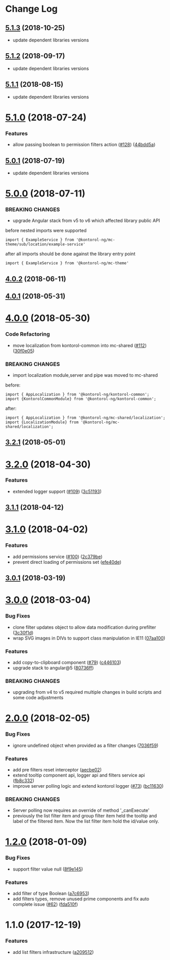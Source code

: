 # Change Log
<a name="5.1.3"></a>
## [5.1.3](https://github.com/kontorol/kontorol-ng/compare/@kontorol-ng/mc-shared@5.1.2...5.1.3) (2018-10-25)

* update dependent libraries versions


<a name="5.1.2"></a>
## [5.1.2](https://github.com/kontorol/kontorol-ng/compare/@kontorol-ng/mc-shared@5.1.1...5.1.2) (2018-09-17)

* update dependent libraries versions


<a name="5.1.1"></a>
## [5.1.1](https://github.com/kontorol/kontorol-ng/compare/@kontorol-ng/mc-shared@5.1.0...5.1.1) (2018-08-15)

* update dependent libraries versions


<a name="5.1.0"></a>
# [5.1.0](https://github.com/kontorol/kontorol-ng/compare/@kontorol-ng/mc-shared@5.0.1...5.1.0) (2018-07-24)


### Features

* allow passing boolean to permission filters action ([#128](https://github.com/kontorol/kontorol-ng/issues/128)) ([44bdd5a](https://github.com/kontorol/kontorol-ng/commit/44bdd5a))


<a name="5.0.1"></a>
## [5.0.1](https://github.com/kontorol/kontorol-ng/compare/@kontorol-ng/mc-shared@5.0.0...5.0.1) (2018-07-19)

* update dependent libraries versions


<a name="5.0.0"></a>
# [5.0.0](https://github.com/kontorol/kontorol-ng/compare/@kontorol-ng/mc-shared@4.0.2...5.0.0) (2018-07-11)

### BREAKING CHANGES

* upgrade Angular stack from v5 to v6 which affected library public API

before
nested imports were supported
```
import { ExampleService } from '@kontorol-ng/mc-theme/sub/location/example-service'
```

after
all imports should be done against the library entry point
```
import { ExampleService } from '@kontorol-ng/mc-theme'
```


<a name="4.0.2"></a>
## [4.0.2](https://github.com/kontorol/kontorol-ng/compare/@kontorol-ng/mc-shared@4.0.1...@kontorol-ng/mc-shared@4.0.2) (2018-06-11)




<a name="4.0.1"></a>
## [4.0.1](https://github.com/kontorol/kontorol-ng/compare/@kontorol-ng/mc-shared@4.0.0...@kontorol-ng/mc-shared@4.0.1) (2018-05-31)




<a name="4.0.0"></a>
# [4.0.0](https://github.com/kontorol/kontorol-ng/compare/@kontorol-ng/mc-shared@3.2.1...@kontorol-ng/mc-shared@4.0.0) (2018-05-30)


### Code Refactoring

* move localization from kontorol-common into mc-shared ([#112](https://github.com/kontorol/kontorol-ng/issues/112)) ([30f0e05](https://github.com/kontorol/kontorol-ng/commit/30f0e05))


### BREAKING CHANGES

* import localization module,server and pipe was moved to mc-shared

before:
```
import { AppLocalization } from '@kontorol-ng/kontorol-common';
import {KontorolCommonModule} from '@kontorol-ng/kontorol-common';
```
after:
```
import { AppLocalization } from '@kontorol-ng/mc-shared/localization';
import {LocalizationModule} from '@kontorol-ng/mc-shared/localization';
```




<a name="3.2.1"></a>
## [3.2.1](https://github.com/kontorol/kontorol-ng/compare/@kontorol-ng/mc-shared@3.2.0...@kontorol-ng/mc-shared@3.2.1) (2018-05-01)




<a name="3.2.0"></a>
# [3.2.0](https://github.com/kontorol/kontorol-ng/compare/@kontorol-ng/mc-shared@3.1.1...@kontorol-ng/mc-shared@3.2.0) (2018-04-30)


### Features

* extended logger support ([#109](https://github.com/kontorol/kontorol-ng/issues/109)) ([3c51193](https://github.com/kontorol/kontorol-ng/commit/3c51193))




<a name="3.1.1"></a>
## [3.1.1](https://github.com/kontorol/kontorol-ng/compare/@kontorol-ng/mc-shared@3.1.0...@kontorol-ng/mc-shared@3.1.1) (2018-04-12)




<a name="3.1.0"></a>
# [3.1.0](https://github.com/kontorol/kontorol-ng/compare/@kontorol-ng/mc-shared@3.0.1...@kontorol-ng/mc-shared@3.1.0) (2018-04-02)


### Features

* add permissions service ([#100](https://github.com/kontorol/kontorol-ng/issues/100)) ([2c379be](https://github.com/kontorol/kontorol-ng/commit/2c379be))
* prevent direct loading of permissions set ([efe40de](https://github.com/kontorol/kontorol-ng/commit/efe40de))




<a name="3.0.1"></a>
## [3.0.1](https://github.com/kontorol/kontorol-ng/compare/@kontorol-ng/mc-shared@3.0.0...@kontorol-ng/mc-shared@3.0.1) (2018-03-19)




<a name="3.0.0"></a>
# [3.0.0](https://github.com/kontorol/kontorol-ng/compare/@kontorol-ng/mc-shared@2.0.0...@kontorol-ng/mc-shared@3.0.0) (2018-03-04)


### Bug Fixes

* clone filter updates object to allow data modification during prefilter ([3c30f1d](https://github.com/kontorol/kontorol-ng/commit/3c30f1d))
* wrap SVG images in DIVs to support class manipulation in IE11 ([07aa100](https://github.com/kontorol/kontorol-ng/commit/07aa100))


### Features

* add copy-to-clipboard component ([#79](https://github.com/kontorol/kontorol-ng/issues/79)) ([c446103](https://github.com/kontorol/kontorol-ng/commit/c446103))
* upgrade stack to angular@5 ([80736ff](https://github.com/kontorol/kontorol-ng/commit/80736ff))


### BREAKING CHANGES

* upgrading from v4 to v5 required multiple changes in build scripts and some code adjustments




<a name="2.0.0"></a>
# [2.0.0](https://github.com/kontorol/kontorol-ng/compare/@kontorol-ng/mc-shared@1.2.0...@kontorol-ng/mc-shared@2.0.0) (2018-02-05)


### Bug Fixes

* ignore undefined object when provided as a filter changes ([7036f59](https://github.com/kontorol/kontorol-ng/commit/7036f59))


### Features

* add pre filters reset interceptor ([aecbe02](https://github.com/kontorol/kontorol-ng/commit/aecbe02))
* extend tooltip component api, logger api and filters service api ([fb8c332](https://github.com/kontorol/kontorol-ng/commit/fb8c332))
* improve server polling logic and extend kontorol logger ([#73](https://github.com/kontorol/kontorol-ng/issues/73)) ([bc11630](https://github.com/kontorol/kontorol-ng/commit/bc11630))


### BREAKING CHANGES

* Server polling now requires an override of method '_canExecute'
* previously the list filter item and group filter item held the tooltip and label of the filtered item. Now the list filter item hold the id/value only.




<a name="1.2.0"></a>
# [1.2.0](https://github.com/kontorol/kontorol-ng/compare/@kontorol-ng/mc-shared@1.1.0...@kontorol-ng/mc-shared@1.2.0) (2018-01-09)


### Bug Fixes

* support filter value null ([8f9e145](https://github.com/kontorol/kontorol-ng/commit/8f9e145))


### Features

* add filter of type Boolean ([a7c6953](https://github.com/kontorol/kontorol-ng/commit/a7c6953))
* add filters types, remove unused prime components and fix auto complete issue ([#62](https://github.com/kontorol/kontorol-ng/issues/62)) ([fda510f](https://github.com/kontorol/kontorol-ng/commit/fda510f))




<a name="1.1.0"></a>
# 1.1.0 (2017-12-19)


### Features

* add list filters infrastructure ([a209512](https://github.com/kontorol/kontorol-ng/commit/a209512))
